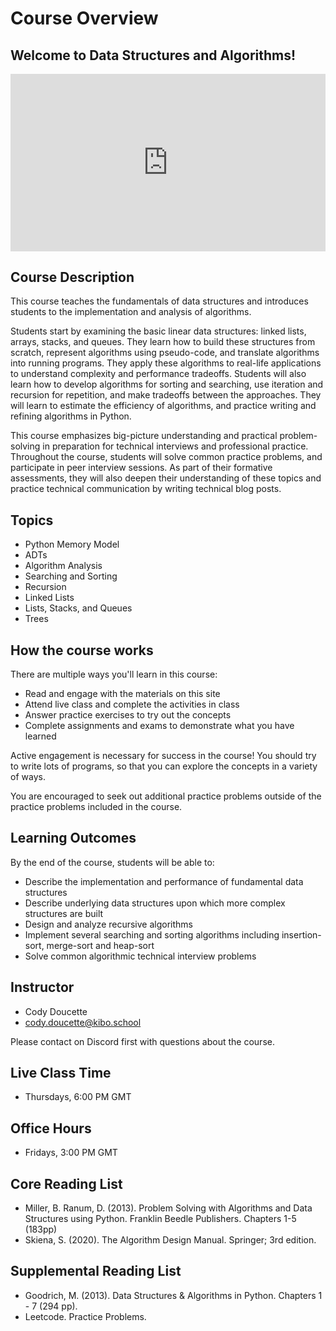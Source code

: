 # Course Overview

## Welcome to Data Structures and Algorithms!

<div
  style="position: relative; padding-bottom: 56.25%; height: 0;">
  <iframe
    src="https://www.youtube.com/embed/6LDRrUyML3g"
    title="YouTube video player"
    frameborder="0"
    allow="accelerometer; autoplay; clipboard-write; encrypted-media; gyroscope; picture-in-picture"
    allowfullscreen
    style="position: absolute; top: 0; left: 0; width: 100%; height: 100%;">
  </iframe>
</div>

## Course Description

This course teaches the fundamentals of data structures and introduces students to the implementation and analysis of
algorithms.

Students start by examining the basic linear data structures: linked lists, arrays, stacks, and queues. They learn how
to build these structures from scratch, represent algorithms using pseudo-code, and translate algorithms into running
programs. They apply these algorithms to real-life applications to understand complexity and performance tradeoffs.
Students will also learn how to develop algorithms for sorting and searching, use iteration and recursion for
repetition, and make tradeoffs between the approaches. They will learn to estimate the efficiency of algorithms, and
practice writing and refining algorithms in Python.

This course emphasizes big-picture understanding and practical problem-solving in preparation for technical interviews
and professional practice. Throughout the course, students will solve common practice problems, and participate in peer
interview sessions. As part of their formative assessments, they will also deepen their understanding of these topics
and practice technical communication by writing technical blog posts.

## Topics

- Python Memory Model
- ADTs
- Algorithm Analysis
- Searching and Sorting
- Recursion
- Linked Lists
- Lists, Stacks, and Queues
- Trees

## How the course works

There are multiple ways you'll learn in this course:

- Read and engage with the materials on this site
- Attend live class and complete the activities in class
- Answer practice exercises to try out the concepts
- Complete assignments and exams to demonstrate what you have learned

Active engagement is necessary for success in the course! You should try to write lots of programs, so that you can
explore the concepts in a variety of ways.

You are encouraged to seek out additional practice problems outside of the practice problems included in the course.

## Learning Outcomes

By the end of the course, students will be able to:

- Describe the implementation and performance of fundamental data structures
- Describe underlying data structures upon which more complex structures are built
- Design and analyze recursive algorithms
- Implement several searching and sorting algorithms including insertion-sort, merge-sort and heap-sort
- Solve common algorithmic technical interview problems

## Instructor
<!-- UPDATE EACH TERM -->
- Cody Doucette
- [cody.doucette@kibo.school](mailto:cody.doucette@kibo.school)

Please contact on Discord first with questions about the course.

## Live Class Time
<!-- UPDATE EACH TERM -->

- Thursdays, 6:00 PM GMT

## Office Hours
<!-- UPDATE EACH TERM -->

- Fridays, 3:00 PM GMT

## Core Reading List

- Miller, B. Ranum, D. (2013). Problem Solving with Algorithms and Data Structures using Python. Franklin Beedle Publishers. Chapters 1-5 (183pp)
- Skiena, S. (2020). The Algorithm Design Manual. Springer; 3rd edition.

## Supplemental Reading List

- Goodrich, M. (2013). Data Structures & Algorithms in Python. Chapters 1 - 7 (294 pp).
- Leetcode. Practice Problems.
